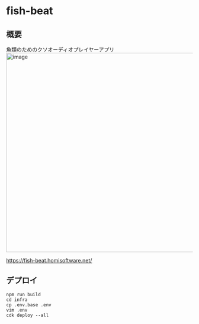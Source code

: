 # fish-beat

## 概要

魚類のためのクソオーディオプレイヤーアプリ
<img width="539" alt="image" src="https://github.com/ritogk/fish-beat/assets/72111956/eec62daf-bf12-4145-8c85-44591d75f308">

https://fish-beat.homisoftware.net/

## デプロイ

```
npm run build
cd infra
cp .env.base .env
vim .env
cdk deploy --all
```
